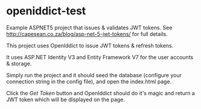 # openiddict-test
Example ASPNET5 project that issues &amp; validates JWT tokens. See http://capesean.co.za/blog/asp-net-5-jwt-tokens/ for full details.

This project uses OpenIddict to issue JWT tokens & refresh tokens. 

It uses ASP.NET Identity V3 and Entity Framework V7 for the user accounts & storage.

Simply run the project and it should seed the database (configure your connection string in the config file), and open the index.html page.

Click the *Get Token* button and OpenIddict should do it's magic and return a JWT token which will be displayed on the page.
